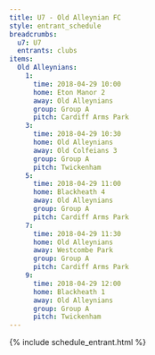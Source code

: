 ```yaml
---
title: U7 - Old Alleynian FC
style: entrant_schedule
breadcrumbs:
  u7: U7
  entrants: clubs
items:
  Old Alleynians:
    1:
      time: 2018-04-29 10:00
      home: Eton Manor 2
      away: Old Alleynians
      group: Group A
      pitch: Cardiff Arms Park
    3:
      time: 2018-04-29 10:30
      home: Old Alleynians
      away: Old Colfeians 3
      group: Group A
      pitch: Twickenham
    5:
      time: 2018-04-29 11:00
      home: Blackheath 4
      away: Old Alleynians
      group: Group A
      pitch: Cardiff Arms Park
    7:
      time: 2018-04-29 11:30
      home: Old Alleynians
      away: Westcombe Park
      group: Group A
      pitch: Cardiff Arms Park
    9:
      time: 2018-04-29 12:00
      home: Blackheath 1
      away: Old Alleynians
      group: Group A
      pitch: Twickenham
---
```


{% include schedule_entrant.html %}
